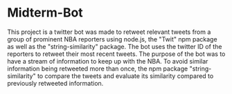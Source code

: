# Midterm-Bot

This project is a twitter bot was made to retweet relevant tweets from a group of prominent NBA reporters using node.js, the "Twit" npm package as well as the "string-similarity" package. The bot uses the twitter ID of the reporters to retweet their most recent tweets. The purpose of the bot was to have a stream of information to keep up with the NBA. To avoid similar information being retweeted more than once, the npm package "string-similarity" to compare the tweets and evaluate its similarity compared to previously retweeted information. 
